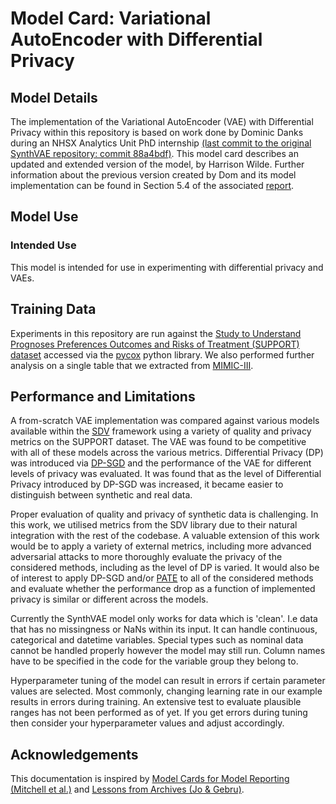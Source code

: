 # Model Card: Variational AutoEncoder with Differential Privacy

## Model Details

The implementation of the Variational AutoEncoder (VAE) with Differential Privacy within this repository is based on work done by Dominic Danks during an NHSX Analytics Unit PhD internship [(last commit to the original SynthVAE repository: commit 88a4bdf)](https://github.com/nhsengland/SynthVAE/commit/88a4bdf613f538af45834f22d38e52312cfe24c5). This model card describes an updated and extended version of the model, by Harrison Wilde. Further information about the previous version created by Dom and its model implementation can be found in Section 5.4 of the associated [report](./reports/report.pdf).

## Model Use

### Intended Use

This model is intended for use in experimenting with differential privacy and VAEs.

## Training Data

Experiments in this repository are run against the [Study to Understand Prognoses Preferences Outcomes and Risks of Treatment (SUPPORT) dataset](https://biostat.app.vumc.org/wiki/Main/SupportDesc) accessed via the [pycox](https://github.com/havakv/pycox) python library. We also performed further analysis on a single table that we extracted from [MIMIC-III](https://physionet.org/content/mimiciii/1.4/).

## Performance and Limitations

A from-scratch VAE implementation was compared against various models available within the [SDV](https://sdv.dev/) framework using a variety of quality and privacy metrics on the SUPPORT dataset. The VAE was found to be competitive with all of these models across the various metrics. Differential Privacy (DP) was introduced via [DP-SGD](https://dl.acm.org/doi/10.1145/2976749.2978318) and the performance of the VAE for different levels
of privacy was evaluated. It was found that as the level of Differential Privacy introduced by
DP-SGD was increased, it became easier to distinguish between synthetic and real data.

Proper evaluation of quality and privacy of synthetic data is challenging. In this work, we
utilised metrics from the SDV library due to their natural integration with the rest of the codebase.
A valuable extension of this work would be to apply a variety of external metrics, including
more advanced adversarial attacks to more thoroughly evaluate the privacy of the considered methods,
including as the level of DP is varied. It would also be of interest to apply DP-SGD and/or
[PATE](https://arxiv.org/pdf/1610.05755.pdf) to all of the considered methods and evaluate
whether the performance drop as a function of implemented privacy is similar or different
across the models.

Currently the SynthVAE model only works for data which is 'clean'. I.e data that has no missingness or NaNs within its input. It can handle continuous, categorical and datetime variables. Special types such as nominal data cannot be handled properly however the model may still run. Column names have to be specified in the code for the variable group they belong to.

Hyperparameter tuning of the model can result in errors if certain parameter values are selected. Most commonly, changing learning rate in our example results in errors during training. An extensive test to evaluate plausible ranges has not been performed as of yet. If you get errors during tuning then consider your hyperparameter values and adjust accordingly.

## Acknowledgements

This documentation is inspired by [Model Cards for Model Reporting (Mitchell et al.)](https://arxiv.org/abs/1810.03993) and [Lessons from
Archives (Jo & Gebru)](https://arxiv.org/pdf/1912.10389.pdf).
